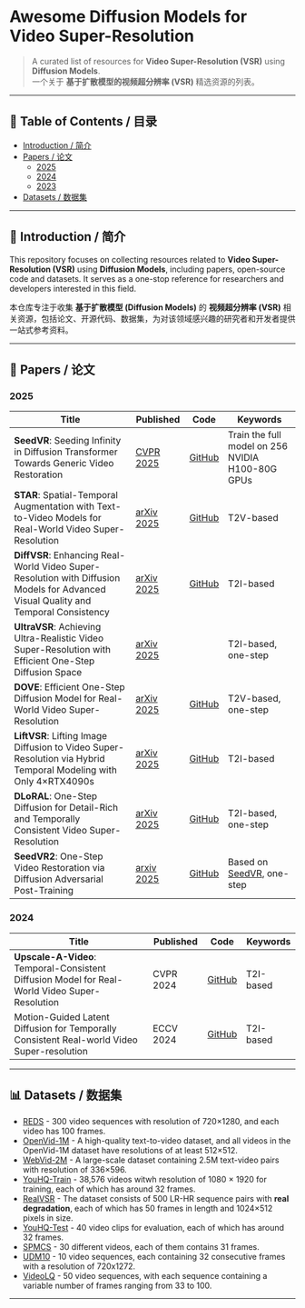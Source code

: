 # Awesome Diffusion Models for Video Super-Resolution

> A curated list of resources for **Video Super-Resolution (VSR)** using **Diffusion Models**.  
> 一个关于 **基于扩散模型的视频超分辨率 (VSR)** 精选资源的列表。
---

## 📖 Table of Contents / 目录
- [Introduction / 简介](#introduction--简介)
- [Papers / 论文](#papers--论文)
  - [2025](#2025)
  - [2024](#2024)
  - [2023](#2023)
- [Datasets / 数据集](#datasets--数据集)
---

## 🌟 Introduction / 简介
This repository focuses on collecting resources related to **Video Super-Resolution (VSR)** using **Diffusion Models**, including papers, open-source code and datasets. It serves as a one-stop reference for researchers and developers interested in this field.

本仓库专注于收集 **基于扩散模型 (Diffusion Models)** 的 **视频超分辨率 (VSR)** 相关资源，包括论文、开源代码、数据集，为对该领域感兴趣的研究者和开发者提供一站式参考资料。

---

## 📄 Papers / 论文

### 2025
| Title                                                                                     | Published                                             | Code                                                    | Keywords                      |
|-------------------------------------------------------------------------------------------|-------------------------------------------------------|---------------------------------------------------------|-------------------------------|
| **SeedVR**: Seeding Infinity in Diffusion Transformer Towards Generic Video Restoration | [CVPR 2025](https://arxiv.org/abs/2501.01320) | [GitHub](https://github.com/ByteDance-Seed/SeedVR)      | Train the full model on 256 NVIDIA H100-80G GPUs |
| **STAR**: Spatial-Temporal Augmentation with Text-to-Video Models for Real-World Video Super-Resolution | [arXiv 2025](https://arxiv.org/abs/2501.02976) | [GitHub](https://github.com/NJU-PCALab/STAR)      | T2V-based |
| **DiffVSR**: Enhancing Real-World Video Super-Resolution with Diffusion Models for Advanced Visual Quality and Temporal Consistency | [arXiv 2025](https://arxiv.org/abs/2501.10110v2) | [GitHub](https://xh9998.github.io/DiffVSR-project/)      | T2I-based |
| **UltraVSR**: Achieving Ultra-Realistic Video Super-Resolution with Efficient One-Step Diffusion Space | [arXiv 2025](https://arxiv.org/abs/2505.19958) |      | T2I-based, one-step |
| **DOVE**: Efficient One-Step Diffusion Model for Real-World Video Super-Resolution | [arXiv 2025](https://arxiv.org/abs/2505.16239) |   [GitHub](https://github.com/zhengchen1999/DOVE/)   | T2V-based, one-step |
| **LiftVSR**: Lifting Image Diffusion to Video Super-Resolution via Hybrid Temporal Modeling with Only 4×RTX4090s | [arXiv 2025](https://arxiv.org/abs/2506.08529) |   [GitHub](https://github.com/kopperx/LiftVSR)   | T2I-based |
| **DLoRAL**: One-Step Diffusion for Detail-Rich and Temporally Consistent Video Super-Resolution | [arXiv 2025](https://arxiv.org/pdf/2506.15591) |   [GitHub](https://github.com/yjsunnn/DLoRAL)   | T2I-based, one-step |
| **SeedVR2**: One-Step Video Restoration via Diffusion Adversarial Post-Training | [arxiv 2025](https://arxiv.org/abs/2506.05301) | [GitHub](https://github.com/ByteDance-Seed/SeedVR)      | Based on [SeedVR](https://arxiv.org/abs/2501.01320), one-step |


### 2024
| Title                                                                                                  | Published | Code                                                    | Keywords                      |
|--------------------------------------------------------------------------------------------------------|-----------|---------------------------------------------------------|-------------------------------|
| **Upscale-A-Video**: Temporal-Consistent Diffusion Model for Real-World Video Super-Resolution         | CVPR 2024 | [GitHub](https://github.com/sczhou/Upscale-A-Video)     | T2I-based                     |
| Motion-Guided Latent Diffusion for Temporally Consistent Real-world Video Super-resolution             | ECCV 2024 | [GitHub](https://github.com/IanYeung/MGLD-VSR)          | T2I-based                     |

---

## 📊 Datasets / 数据集
- [REDS](https://seungjunnah.github.io/Datasets/reds.html) - 300 video sequences with resolution of 720×1280, and each video has 100 frames.  
- [OpenVid-1M](https://huggingface.co/datasets/nkp37/OpenVid-1M) - A high-quality text-to-video dataset, and all videos in the OpenVid-1M dataset have resolutions of at least 512×512.  
- [WebVid-2M](https://opendatalab.com/OpenDataLab/WebVid-2M) - A large-scale dataset containing 2.5M text-video pairs with resolution of 336×596.
- [YouHQ-Train](https://drive.google.com/file/d/1f8g8gTHzQq-cKt4s94YQXDwJcdjL59lK/view) - 38,576 videos witwh resolution of 1080 × 1920 for training, each of which has around 32 frames.
- [RealVSR](https://github.com/IanYeung/RealVSR) - The dataset consists of 500 LR-HR sequence pairs with **real degradation**, each of which has 50 frames in length and 1024×512 pixels in size.
- [YouHQ-Test](https://drive.google.com/file/d/1rkeBQJMqnRTRDtyLyse4k6Vg2TilvTKC/view) - 40 video clips for evaluation, each of which has around 32 frames.
- [SPMCS](https://github.com/jiangsutx/SPMC_VideoSR) - 30 different videos, each of them contains 31 frames.
- [UDM10](https://drive.google.com/file/d/1G4V4KZZhhfzUlqHiSBBuWyqLyIOvOs0W/edit) - 10 video sequences, each containing 32 consecutive frames with a resolution of 720x1272.
- [VideoLQ](https://drive.google.com/drive/folders/1-1iJRNdqdFZWOnoUU4xG1Z1QhwsGwMDy) - 50 video sequences, with each sequence containing a variable number of frames ranging from 33 to 100.
---
